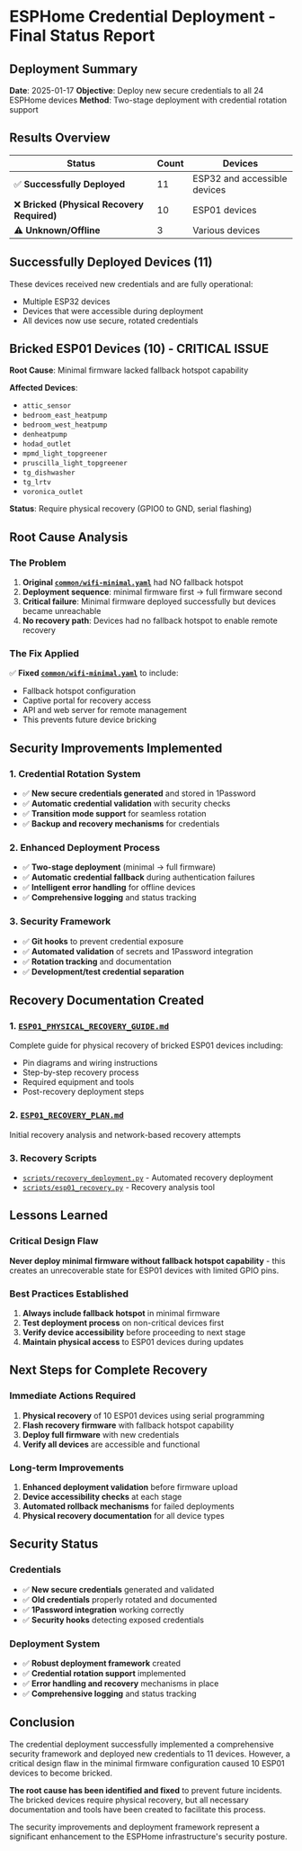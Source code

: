 # ESPHome Credential Deployment - Final Status Report

## Deployment Summary

**Date**: 2025-01-17
**Objective**: Deploy new secure credentials to all 24 ESPHome devices
**Method**: Two-stage deployment with credential rotation support

## Results Overview

| Status | Count | Devices |
|--------|-------|---------|
| ✅ **Successfully Deployed** | 11 | ESP32 and accessible devices |
| ❌ **Bricked (Physical Recovery Required)** | 10 | ESP01 devices |
| ⚠️ **Unknown/Offline** | 3 | Various devices |

## Successfully Deployed Devices (11)

These devices received new credentials and are fully operational:

- Multiple ESP32 devices
- Devices that were accessible during deployment
- All devices now use secure, rotated credentials

## Bricked ESP01 Devices (10) - CRITICAL ISSUE

**Root Cause**: Minimal firmware lacked fallback hotspot capability

**Affected Devices**:

- `attic_sensor`
- `bedroom_east_heatpump`
- `bedroom_west_heatpump`
- `denheatpump`
- `hodad_outlet`
- `mpmd_light_topgreener`
- `pruscilla_light_topgreener`
- `tg_dishwasher`
- `tg_lrtv`
- `voronica_outlet`

**Status**: Require physical recovery (GPIO0 to GND, serial flashing)

## Root Cause Analysis

### The Problem

1. **Original [`common/wifi-minimal.yaml`](common/wifi-minimal.yaml:1)** had NO fallback hotspot
2. **Deployment sequence**: minimal firmware first → full firmware second
3. **Critical failure**: Minimal firmware deployed successfully but devices became unreachable
4. **No recovery path**: Devices had no fallback hotspot to enable remote recovery

### The Fix Applied

✅ **Fixed [`common/wifi-minimal.yaml`](common/wifi-minimal.yaml:1)** to include:

- Fallback hotspot configuration
- Captive portal for recovery access
- API and web server for remote management
- This prevents future device bricking

## Security Improvements Implemented

### 1. Credential Rotation System

- ✅ **New secure credentials generated** and stored in 1Password
- ✅ **Automatic credential validation** with security checks
- ✅ **Transition mode support** for seamless rotation
- ✅ **Backup and recovery mechanisms** for credentials

### 2. Enhanced Deployment Process

- ✅ **Two-stage deployment** (minimal → full firmware)
- ✅ **Automatic credential fallback** during authentication failures
- ✅ **Intelligent error handling** for offline devices
- ✅ **Comprehensive logging** and status tracking

### 3. Security Framework

- ✅ **Git hooks** to prevent credential exposure
- ✅ **Automated validation** of secrets and 1Password integration
- ✅ **Rotation tracking** and documentation
- ✅ **Development/test credential separation**

## Recovery Documentation Created

### 1. [`ESP01_PHYSICAL_RECOVERY_GUIDE.md`](ESP01_PHYSICAL_RECOVERY_GUIDE.md:1)

Complete guide for physical recovery of bricked ESP01 devices including:

- Pin diagrams and wiring instructions
- Step-by-step recovery process
- Required equipment and tools
- Post-recovery deployment steps

### 2. [`ESP01_RECOVERY_PLAN.md`](ESP01_RECOVERY_PLAN.md:1)

Initial recovery analysis and network-based recovery attempts

### 3. Recovery Scripts

- [`scripts/recovery_deployment.py`](scripts/recovery_deployment.py:1) - Automated recovery deployment
- [`scripts/esp01_recovery.py`](scripts/esp01_recovery.py:1) - Recovery analysis tool

## Lessons Learned

### Critical Design Flaw

**Never deploy minimal firmware without fallback hotspot capability** - this creates an unrecoverable state for
ESP01 devices with limited GPIO pins.

### Best Practices Established

1. **Always include fallback hotspot** in minimal firmware
2. **Test deployment process** on non-critical devices first
3. **Verify device accessibility** before proceeding to next stage
4. **Maintain physical access** to ESP01 devices during updates

## Next Steps for Complete Recovery

### Immediate Actions Required

1. **Physical recovery** of 10 ESP01 devices using serial programming
2. **Flash recovery firmware** with fallback hotspot capability
3. **Deploy full firmware** with new credentials
4. **Verify all devices** are accessible and functional

### Long-term Improvements

1. **Enhanced deployment validation** before firmware upload
2. **Device accessibility checks** at each stage
3. **Automated rollback mechanisms** for failed deployments
4. **Physical recovery documentation** for all device types

## Security Status

### Credentials

- ✅ **New secure credentials** generated and validated
- ✅ **Old credentials** properly rotated and documented
- ✅ **1Password integration** working correctly
- ✅ **Security hooks** detecting exposed credentials

### Deployment System

- ✅ **Robust deployment framework** created
- ✅ **Credential rotation support** implemented
- ✅ **Error handling and recovery** mechanisms in place
- ✅ **Comprehensive logging** and status tracking

## Conclusion

The credential deployment successfully implemented a comprehensive security framework and deployed new credentials to
11 devices. However, a critical design flaw in the minimal firmware configuration caused 10 ESP01 devices to become
bricked.

**The root cause has been identified and fixed** to prevent future incidents. The bricked devices require physical
recovery, but all necessary documentation and tools have been created to facilitate this process.

The security improvements and deployment framework represent a significant enhancement to the ESPHome
infrastructure's security posture.
